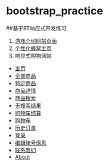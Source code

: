# bootstrap_practice
##基于BT响应式开发练习
1. [游戏介绍网站页面](http://haha214.github.io/bootstrap_practice/game/index.html)
2. [个性化蜂窝主页](http://haha214.github.io/bootstrap_practice/hexal/hexal.html)
3. 响应式购物网站
  - [主页](http://haha214.github.io/bootstrap_practice/shopping/main.html)
  - [全部商品](http://haha214.github.io/bootstrap_practice/shopping/category_all.html)
  - [特定商品](http://haha214.github.io/bootstrap_practice/shopping/category_men.html)
  - [商品详情](http://haha214.github.io/bootstrap_practice/shopping/details.html)
  - [商品搜索](http://haha214.github.io/bootstrap_practice/shopping/search.html)
  - [无搜索结果](http://haha214.github.io/bootstrap_practice/shopping/no_product.html)
  - [购物车结算](http://haha214.github.io/bootstrap_practice/shopping/shopping_cart.html)
  - [购物车](http://haha214.github.io/bootstrap_practice/shopping/shopping_cart_cut.html)
  - [历史订单](http://haha214.github.io/bootstrap_practice/shopping/order_history.html)
  - [登录](http://haha214.github.io/bootstrap_practice/shopping/login.html)
  - [编辑账号信息](http://haha214.github.io/bootstrap_practice/shopping/customer_data.html)
  - [联系我们](http://haha214.github.io/bootstrap_practice/shopping/contact.html)
  - [About](http://haha214.github.io/bootstrap_practice/shopping/about.html)
